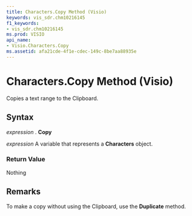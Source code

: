 ```yaml
---
title: Characters.Copy Method (Visio)
keywords: vis_sdr.chm10216145
f1_keywords:
- vis_sdr.chm10216145
ms.prod: VISIO
api_name:
- Visio.Characters.Copy
ms.assetid: afa21cde-4f1e-cdec-149c-8be7aa88935e
---
```



# Characters.Copy Method (Visio)

Copies a text range to the Clipboard.


## Syntax

 _expression_ . **Copy**

 _expression_ A variable that represents a **Characters** object.


### Return Value

Nothing


## Remarks

To make a copy without using the Clipboard, use the  **Duplicate** method.


